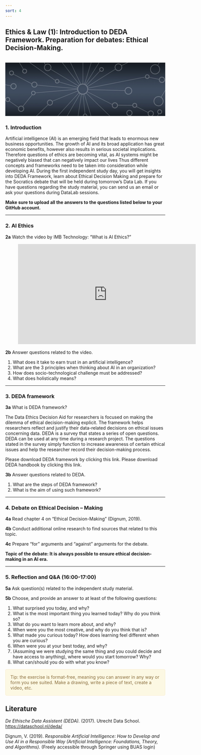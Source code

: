 ```yaml
---
sort: 4
---
```


## __Ethics & Law (1): Introduction to DEDA Framework. Preparation for debates: Ethical Decision-Making.__
\
<img src="./images/datalab_banner.jpg" alt="Books banner" width="600"/>

### 1. Introduction

Artificial intelligence (AI) is an emerging field that leads to enormous new business opportunities. The growth of AI and its broad application has great economic benefits, however also results in serious societal implications.   Therefore questions of ethics are becoming vital, as AI systems might be negatively biased that can negatively impact our lives Thus different concepts and frameworks need to be taken into consideration while developing AI.
During the first independent study day, you will get insights into DEDA Framework, learn about Ethical Decision Making and prepare for the Socratics debate that will be held during tomorrow’s Data Lab.
If you have questions regarding the study material, you can send us an email or ask your questions during DataLab sessions.

__Make sure to upload all the answers to the questions listed below to your GitHub account.__

***

### 2. AI Ethics

__2a__ Watch the video by IMB Technology:  “What is AI Ethics?”

<!-- blank line -->
<figure class="video_container">
<iframe width="560" height="315" src="https://www.youtube.com/embed/aGwYtUzMQUk?controls=0" title="YouTube video player" frameborder="0" allow="accelerometer; autoplay; clipboard-write; encrypted-media; gyroscope; picture-in-picture" allowfullscreen></iframe>
</figure>
<!-- blank line -->

__2b__ Answer questions related to the video.
1. What does it take to earn trust in an artificial intelligence?
2. What are the 3 principles when thinking about AI in an organization?
3. How does socio-technological challenge must be addressed?
4. What does holistically means?

***

### 3. DEDA framework

__3a__ What is DEDA framework?

The Data Ethics Decision Aid for researchers is focused on making the dilemma of ethical decision-making explicit. The framework helps researchers reflect and justify their data-related decisions on ethical issues concerning data. DEDA is a survey that states a series of open questions.  DEDA can be used at any time during a research project. The questions stated in the survey simply function to increase awareness of certain ethical issues and help the researcher record their decision-making process.

Please download DEDA framework by clicking this link.
Please download DEDA handbook by clicking this link.

__3b__ Answer questions related to DEDA.
1. What are the steps of DEDA framework?
2. What is the aim of using such framework?

***

### 4. Debate on Ethical Decision – Making

__4a__ Read chapter 4 on “Ethical Decision-Making” (Dignum, 2019).

__4b__ Conduct additional online research to find sources that related to this topic.

__4c__ Prepare “for” arguments and “against” arguments for the debate.

__Topic of the debate: It is always possible to ensure ethical decision-making in an AI era.__

***

### 5. Reflection and Q&A (16:00-17:00)

__5a__ Ask question(s) related to the independent study material.

__5b__ Choose, and provide an answer to at least of the following questions:

1. What surprised you today, and why?
2. What is the most important thing you learned today? Why do you think so?
3. What do you want to learn more about, and why?
4. When were you the most creative, and why do you think that is?
5. What made you curious today? How does learning feel different when you are curious?
6. When were you at your best today, and why?
7. (Assuming we were studying the same thing and you could decide and have access to anything), where would you start tomorrow? Why?
8. What can/should you do with what you know?

<div style="padding: 15px; border: 1px solid transparent; border-color: transparent; margin-bottom: 20px; border-radius: 4px; color: #8a6d3b;; background-color: #fcf8e3; border-color: #faebcc;">
Tip: the exercise is format-free, meaning you can answer in any way or form you see suited. Make a drawing, write a piece of text, create a video, etc.
</div>


## __Literature__
*De Ethische Data Assistent (DEDA).* (2017). Utrecht Data School. https://dataschool.nl/deda/

Dignum, V. (2019). *Responsible Artificial Intelligence: How to Develop and Use AI in a Responsible Way (Artificial Intelligence: Foundations, Theory, and Algorithms).* (Freely accessible through Springer using BUAS login)  
